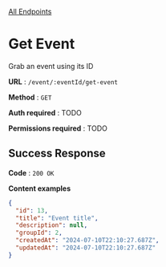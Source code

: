 [All Endpoints](../EventApi.md)

# Get Event

Grab an event using its ID

**URL** : `/event/:eventId/get-event`

**Method** : `GET`

**Auth required** : TODO

**Permissions required** : TODO

## Success Response

**Code** : `200 OK`

**Content examples**

```json
{
  "id": 13,
  "title": "Event title",
  "description": null,
  "groupId": 2,
  "createdAt": "2024-07-10T22:10:27.687Z",
  "updatedAt": "2024-07-10T22:10:27.687Z"
}
```
